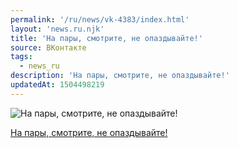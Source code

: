 ```yaml
---
permalink: '/ru/news/vk-4383/index.html'
layout: 'news.ru.njk'
title: 'На пары, смотрите, не опаздывайте!'
source: ВКонтакте
tags:
  - news_ru
description: 'На пары, смотрите, не опаздывайте!'
updatedAt: 1504498219
---
```

![На пары, смотрите, не опаздывайте!](https://sun9-50.userapi.com/c840731/v840731177/2969/3rS4tBQQHa0.jpg)

[На пары, смотрите, не опаздывайте!](https://docs.google.com/spreadsheets/d/18VVuZLlVGJq45-BDaouv1eaXYI6g-xn-Eaj-r9aGpEA/edit#gid=0)
